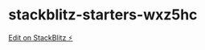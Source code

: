 # stackblitz-starters-wxz5hc

[Edit on StackBlitz ⚡️](https://stackblitz.com/edit/stackblitz-starters-wxz5hc)